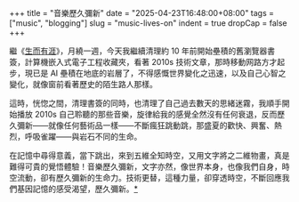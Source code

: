 +++
title = "音樂歷久彌新"
date = "2025-04-23T16:48:00+08:00"
tags = ["music", "blogging"]
slug = "music-lives-on"
indent = true
dropCap = false
+++

繼《[生而有涯](/life/finite-life/)》，月繞一週，今天我繼續清理約 10 年前開始壘積的舊瀏覽器書簽，計算機嵌入式電子工程收藏夾，看著 2010s 技術文章，那時移動网路方才起步，現已是 AI 壘積在地底的岩層了，不得感慨世界變化之迅速，以及自己心智之變化，就像窗前看著歷史的陌生路人那樣。

這時，恍惚之間，清理書簽的同時，也清理了自己過去數天的思緒迷霧，我順手開始播放 2010s 自己聆聽的那些音樂，旋律給我的感覺全然沒有任何衰退，反而歷久彌新——就像任何藝術品一樣——不斷瘋狂跳動跳，那盛夏的歡快、興奮、熱烈，呼吸雀躍——與岩石不同的生命。

在記憶中尋得意義，當下跳出，來到五維全知時空，又用文字將之二維物畫，真是難得可貴的覺悟體驗！音樂歷久彌新，文字亦然，像世界本身，也像我們自身，時空流動，卻有歷久彌新的生命力。技術更替，這種力量，卻穿透時空，不斷回應我們基因記憶的感受渴望，歷久彌新。[*](https://reuixiy.notion.site/1dec9131ed4f807f9570df24b464e1ef)